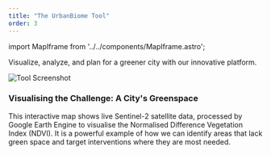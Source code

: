```yaml
---
title: "The UrbanBiome Tool"
order: 3
---
```

import MapIframe from '../../components/MapIframe.astro';

Visualize, analyze, and plan for a greener city with our innovative platform. 

![Tool Screenshot](/images/tool.png)

### Visualising the Challenge: A City's Greenspace
This interactive map shows live Sentinel-2 satellite data, processed by Google Earth Engine to visualise the Normalised Difference Vegetation Index (NDVI). It is a powerful example of how we can identify areas that lack green space and target interventions where they are most needed.

<MapIframe />